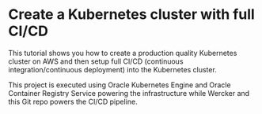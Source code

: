 Create a Kubernetes cluster with full CI/CD
==============================================

This tutorial shows you how to create a production quality Kubernetes cluster
on AWS and then setup full CI/CD (continuous integration/continuous deployment)
into the Kubernetes cluster.

This project is executed using Oracle Kubernetes Engine and Oracle Container Registry Service powering the infrastructure
while Wercker and this Git repo powers the CI/CD pipeline. 
